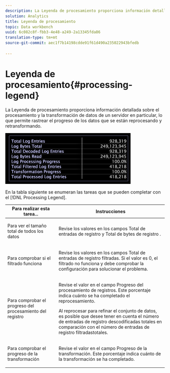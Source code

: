 ```yaml
---
description: La Leyenda de procesamiento proporciona información detallada sobre el procesamiento y la transformación de datos de un servidor en particular, lo que permite rastrear el progreso de los datos que se están reprocesando y retransformando.
solution: Analytics
title: Leyenda de procesamiento
topic: Data workbench
uuid: 6c082c8f-fbb3-4e48-a249-2a13345fda86
translation-type: tm+mt
source-git-commit: aec1f7b14198cdde91f61d490a235022943bfedb

---
```



# Leyenda de procesamiento{#processing-legend}

La Leyenda de procesamiento proporciona información detallada sobre el procesamiento y la transformación de datos de un servidor en particular, lo que permite rastrear el progreso de los datos que se están reprocesando y retransformando.

![](assets/vis_ProcessingLegend.png)

En la tabla siguiente se enumeran las tareas que se pueden completar con el [!DNL Processing Legend].

<table id="table_6149250C44B14C44A3CB1CEF68B280C6"> 
 <thead> 
  <tr> 
   <th colname="col1" class="entry"> Para realizar esta tarea... </th> 
   <th colname="col2" class="entry"> Instrucciones </th> 
  </tr> 
 </thead>
 <tbody> 
  <tr> 
   <td colname="col1"> <p>Para ver el tamaño total de todos los datos </p> </td> 
   <td colname="col2"> <p>Revise los valores en los campos <span class="wintitle"> Total de entradas</span> de registro y Total de bytes <span class="wintitle"> de registro</span> . </p> </td> 
  </tr> 
  <tr> 
   <td colname="col1"> <p>Para comprobar si el filtrado funciona </p> </td> 
   <td colname="col2"> <p>Revise los valores en los campos <span class="wintitle"> Total de entradas</span> de registro filtradas. Si el valor es 0, el filtrado no funciona y debe comprobar la configuración para solucionar el problema. </p> </td> 
  </tr> 
  <tr> 
   <td colname="col1"> <p>Para comprobar el progreso del procesamiento del registro </p> </td> 
   <td colname="col2"> <p>Revise el valor en el campo Progreso <span class="wintitle"></span> del procesamiento de registros. Este porcentaje indica cuánto se ha completado el reprocesamiento. </p> <p>Al reprocesar para refinar el conjunto de datos, es posible que desee tener en cuenta el número de entradas <span class="wintitle"> de registro descodificadas</span> totales en comparación con el número de entradas <span class="wintitle"> de registro filtradas</span>totales. </p> </td> 
  </tr> 
  <tr> 
   <td colname="col1"> <p>Para comprobar el progreso de la transformación </p> </td> 
   <td colname="col2"> <p>Revise el valor en el campo Progreso <span class="wintitle"></span> de la transformación. Este porcentaje indica cuánto de la transformación se ha completado. </p> </td> 
  </tr> 
 </tbody> 
</table>

